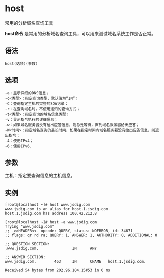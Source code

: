 host
===

常用的分析域名查询工具


**host命令** 是常用的分析域名查询工具，可以用来测试域名系统工作是否正常。

##  语法

```
host(选项)(参数)
```

##  选项

```
-a：显示详细的DNS信息；
-c<类型>：指定查询类型，默认值为“IN“；
-C：查询指定主机的完整的SOA记录；
-r：在查询域名时，不使用递归的查询方式；
-t<类型>：指定查询的域名信息类型；
-v：显示指令执行的详细信息；
-w：如果域名服务器没有给出应答信息，则总是等待，直到域名服务器给出应答；
-W<时间>：指定域名查询的最长时间，如果在指定时间内域名服务器没有给出应答信息，则退出指令；
-4：使用IPv4；
-6：使用IPv6.
```

##  参数

主机：指定要查询信息的主机信息。

##  实例

```
[root@localhost ~]# host www.jsdig.com 
www.jsdig.com is an alias for host.1.jsdig.com.
host.1.jsdig.com has address 100.42.212.8

[root@localhost ~]# host -a www.jsdig.com
Trying "www.jsdig.com"
;; ->>HEADER<<- opcode: QUERY, status: NOERROR, id: 34671
;; flags: qr rd ra; QUERY: 1, ANSWER: 1, AUTHORITY: 0, ADDITIONAL: 0

;; QUESTION SECTION:
;www.jsdig.com.               IN      ANY

;; ANSWER SECTION:
www.jsdig.com.        463     IN      CNAME   host.1.jsdig.com.

Received 54 bytes from 202.96.104.15#53 in 0 ms
```


